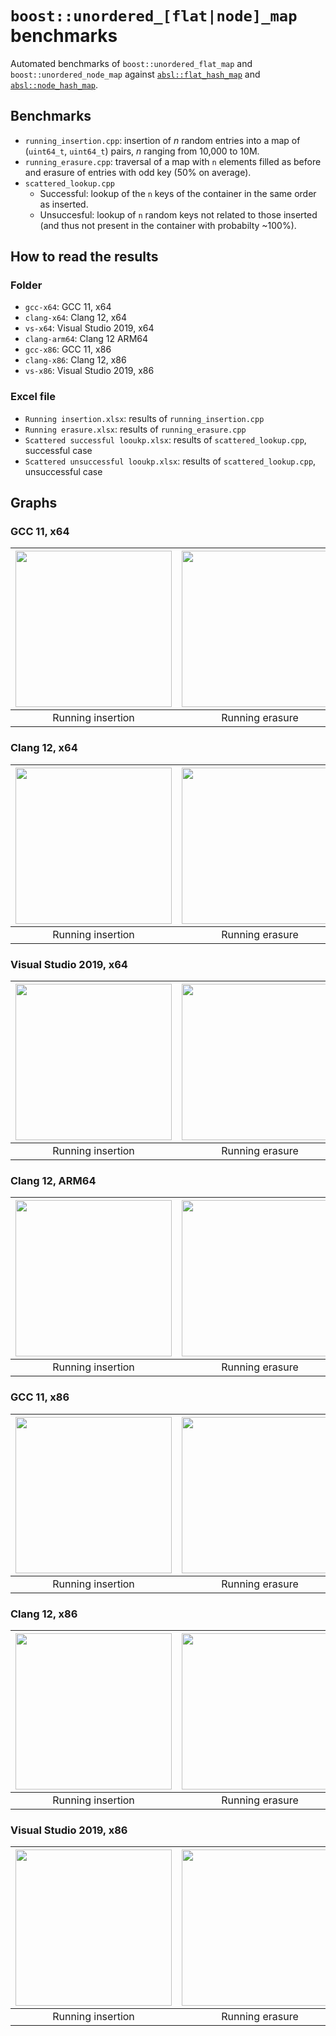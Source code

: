 # `boost::unordered_[flat|node]_map` benchmarks

Automated benchmarks of `boost::unordered_flat_map` and `boost::unordered_node_map` against [`absl::flat_hash_map`](https://abseil.io/docs/cpp/guides/container) and [`absl::node_hash_map`](https://abseil.io/docs/cpp/guides/container).

## Benchmarks
* `running_insertion.cpp`: insertion of _n_ random entries into a map of (`uint64_t`, `uint64_t`) pairs, _n_ ranging from 10,000 to 10M.
* `running_erasure.cpp`: traversal of a map with `n` elements filled as before and erasure of entries with odd key (50% on average).
* `scattered_lookup.cpp`
  * Successful: lookup of the `n` keys of the container in the same order as inserted.
  * Unsuccesful: lookup of `n` random keys not related to those inserted (and thus not present in the container with probabilty ~100%).

## How to read the results
### Folder
* `gcc-x64`: GCC 11, x64
* `clang-x64`: Clang 12, x64
* `vs-x64`: Visual Studio 2019, x64
* `clang-arm64`: Clang 12 ARM64
* `gcc-x86`: GCC 11, x86
* `clang-x86`: Clang 12, x86
* `vs-x86`: Visual Studio 2019, x86

### Excel file
* `Running insertion.xlsx`: results of `running_insertion.cpp`
* `Running erasure.xlsx`: results of `running_erasure.cpp`
* `Scattered successful looukp.xlsx`: results of `scattered_lookup.cpp`, successful case
* `Scattered unsuccessful looukp.xlsx`: results of `scattered_lookup.cpp`, unsuccessful case

## Graphs
### GCC 11, x64
|<img src="https://raw.githubusercontent.com/joaquintides/boost_unordered_benchmarks/boost_unordered_flat_map_absl_node_hash_map/img/gcc-x64/Running insertion.xlsx.plot.png" width="250">|<img src="https://raw.githubusercontent.com/joaquintides/boost_unordered_benchmarks/boost_unordered_flat_map_absl_node_hash_map/img/gcc-x64/Running erasure.xlsx.plot.png" width="250">|<img src="https://raw.githubusercontent.com/joaquintides/boost_unordered_benchmarks/boost_unordered_flat_map_absl_node_hash_map/img/gcc-x64/Scattered successful looukp.xlsx.plot.png" width="250">|<img src="https://raw.githubusercontent.com/joaquintides/boost_unordered_benchmarks/boost_unordered_flat_map_absl_node_hash_map/img/gcc-x64/Scattered unsuccessful looukp.xlsx.plot.png" width="250">|
|:-:|:-:|:-:|:-:|
|Running insertion|Running erasure|Successful lookup|Unsuccessful lookup|

### Clang 12, x64
|<img src="https://raw.githubusercontent.com/joaquintides/boost_unordered_benchmarks/boost_unordered_flat_map_absl_node_hash_map/img/clang-x64/Running insertion.xlsx.plot.png" width="250">|<img src="https://raw.githubusercontent.com/joaquintides/boost_unordered_benchmarks/boost_unordered_flat_map_absl_node_hash_map/img/clang-x64/Running erasure.xlsx.plot.png" width="250">|<img src="https://raw.githubusercontent.com/joaquintides/boost_unordered_benchmarks/boost_unordered_flat_map_absl_node_hash_map/img/clang-x64/Scattered successful looukp.xlsx.plot.png" width="250">|<img src="https://raw.githubusercontent.com/joaquintides/boost_unordered_benchmarks/boost_unordered_flat_map_absl_node_hash_map/img/clang-x64/Scattered unsuccessful looukp.xlsx.plot.png" width="250">|
|:-:|:-:|:-:|:-:|
|Running insertion|Running erasure|Successful lookup|Unsuccessful lookup|

### Visual Studio 2019, x64
|<img src="https://raw.githubusercontent.com/joaquintides/boost_unordered_benchmarks/boost_unordered_flat_map_absl_node_hash_map/img/vs-x64/Running insertion.xlsx.plot.png" width="250">|<img src="https://raw.githubusercontent.com/joaquintides/boost_unordered_benchmarks/boost_unordered_flat_map_absl_node_hash_map/img/vs-x64/Running erasure.xlsx.plot.png" width="250">|<img src="https://raw.githubusercontent.com/joaquintides/boost_unordered_benchmarks/boost_unordered_flat_map_absl_node_hash_map/img/vs-x64/Scattered successful looukp.xlsx.plot.png" width="250">|<img src="https://raw.githubusercontent.com/joaquintides/boost_unordered_benchmarks/boost_unordered_flat_map_absl_node_hash_map/img/vs-x64/Scattered unsuccessful looukp.xlsx.plot.png" width="250">|
|:-:|:-:|:-:|:-:|
|Running insertion|Running erasure|Successful lookup|Unsuccessful lookup|

### Clang 12, ARM64
|<img src="https://raw.githubusercontent.com/joaquintides/boost_unordered_benchmarks/boost_unordered_flat_map_absl_node_hash_map/img/clang-arm64/Running insertion.xlsx.plot.png" width="250">|<img src="https://raw.githubusercontent.com/joaquintides/boost_unordered_benchmarks/boost_unordered_flat_map_absl_node_hash_map/img/clang-arm64/Running erasure.xlsx.plot.png" width="250">|<img src="https://raw.githubusercontent.com/joaquintides/boost_unordered_benchmarks/boost_unordered_flat_map_absl_node_hash_map/img/clang-arm64/Scattered successful looukp.xlsx.plot.png" width="250">|<img src="https://raw.githubusercontent.com/joaquintides/boost_unordered_benchmarks/boost_unordered_flat_map_absl_node_hash_map/img/clang-arm64/Scattered unsuccessful looukp.xlsx.plot.png" width="250">|
|:-:|:-:|:-:|:-:|
|Running insertion|Running erasure|Successful lookup|Unsuccessful lookup|

### GCC 11, x86
|<img src="https://raw.githubusercontent.com/joaquintides/boost_unordered_benchmarks/boost_unordered_flat_map_absl_node_hash_map/img/gcc-x86/Running insertion.xlsx.plot.png" width="250">|<img src="https://raw.githubusercontent.com/joaquintides/boost_unordered_benchmarks/boost_unordered_flat_map_absl_node_hash_map/img/gcc-x86/Running erasure.xlsx.plot.png" width="250">|<img src="https://raw.githubusercontent.com/joaquintides/boost_unordered_benchmarks/boost_unordered_flat_map_absl_node_hash_map/img/gcc-x86/Scattered successful looukp.xlsx.plot.png" width="250">|<img src="https://raw.githubusercontent.com/joaquintides/boost_unordered_benchmarks/boost_unordered_flat_map_absl_node_hash_map/img/gcc-x86/Scattered unsuccessful looukp.xlsx.plot.png" width="250">|
|:-:|:-:|:-:|:-:|
|Running insertion|Running erasure|Successful lookup|Unsuccessful lookup|

### Clang 12, x86
|<img src="https://raw.githubusercontent.com/joaquintides/boost_unordered_benchmarks/boost_unordered_flat_map_absl_node_hash_map/img/clang-x86/Running insertion.xlsx.plot.png" width="250">|<img src="https://raw.githubusercontent.com/joaquintides/boost_unordered_benchmarks/boost_unordered_flat_map_absl_node_hash_map/img/clang-x86/Running erasure.xlsx.plot.png" width="250">|<img src="https://raw.githubusercontent.com/joaquintides/boost_unordered_benchmarks/boost_unordered_flat_map_absl_node_hash_map/img/clang-x86/Scattered successful looukp.xlsx.plot.png" width="250">|<img src="https://raw.githubusercontent.com/joaquintides/boost_unordered_benchmarks/boost_unordered_flat_map_absl_node_hash_map/img/clang-x86/Scattered unsuccessful looukp.xlsx.plot.png" width="250">|
|:-:|:-:|:-:|:-:|
|Running insertion|Running erasure|Successful lookup|Unsuccessful lookup|

### Visual Studio 2019, x86
|<img src="https://raw.githubusercontent.com/joaquintides/boost_unordered_benchmarks/boost_unordered_flat_map_absl_node_hash_map/img/vs-x86/Running insertion.xlsx.plot.png" width="250">|<img src="https://raw.githubusercontent.com/joaquintides/boost_unordered_benchmarks/boost_unordered_flat_map_absl_node_hash_map/img/vs-x86/Running erasure.xlsx.plot.png" width="250">|<img src="https://raw.githubusercontent.com/joaquintides/boost_unordered_benchmarks/boost_unordered_flat_map_absl_node_hash_map/img/vs-x86/Scattered successful looukp.xlsx.plot.png" width="250">|<img src="https://raw.githubusercontent.com/joaquintides/boost_unordered_benchmarks/boost_unordered_flat_map_absl_node_hash_map/img/vs-x86/Scattered unsuccessful looukp.xlsx.plot.png" width="250">|
|:-:|:-:|:-:|:-:|
|Running insertion|Running erasure|Successful lookup|Unsuccessful lookup|
